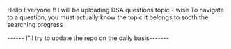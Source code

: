 Hello Everyone !!
I will be uploading DSA questions topic - wise 
To navigate to a question, you must actually know the topic it belongs to sooth the searching progress

------ I"ll try to update the repo on the daily basis-------